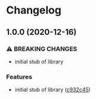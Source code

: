 # Changelog

## 1.0.0 (2020-12-16)


### ⚠ BREAKING CHANGES

* initial stub of library

### Features

* initial stub of library ([c932c45](https://www.github.com/googleapis/nodejs-iam-credentials/commit/c932c45d344742352c5576f563bee5a0dcdbe514))
